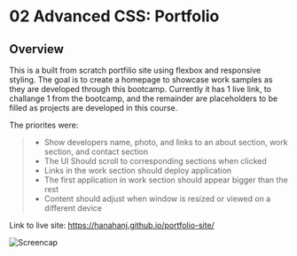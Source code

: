 # 02 Advanced CSS: Portfolio

## Overview

This is a built from scratch portfilio site using flexbox and responsive styling. The goal is to create a homepage to showcase work samples as they are developed through this bootcamp. Currently it has 1 live link, to challange 1 from the bootcamp, and the remainder are placeholders to be filled as projects are developed in this course.

The priorites were:
> * Show developers name, photo, and links to an about section, work section, and contact section
> * The UI Should scroll to corresponding sections when clicked 
> * Links in the work section should deploy application
> * The first application in work section should appear bigger than the rest
> * Content should adjust when window is resized or viewed on a different device

Link to live site:
https://hanahanj.github.io/portfolio-site/



![Screencap](https://github.com/hanahanj/portfolio-site/blob/main/assets/images/screencap.png?raw=true) 